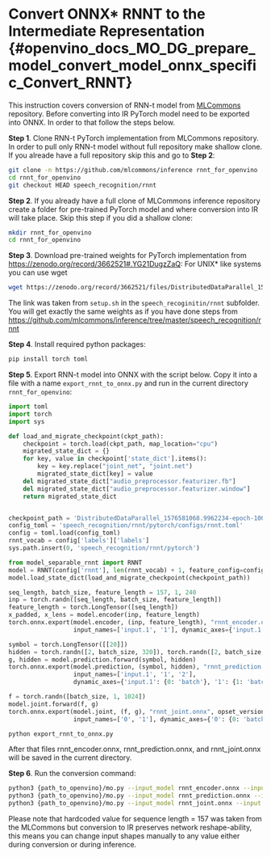 # Convert ONNX* RNNT to the Intermediate Representation {#openvino_docs_MO_DG_prepare_model_convert_model_onnx_specific_Convert_RNNT}

This instruction covers conversion of RNN-t model from [MLCommons](https://github.com/mlcommons) repository. Before
converting into IR PyTorch model need to be exported into ONNX. In order to that follow the steps below.

**Step 1**. Clone RNN-t PyTorch implementation from MLCommons repository. In order to pull only RNN-t model 
without full repository make shallow clone. If you alreade have a full repository skip this and go to **Step 2**:
```bash
git clone -n https://github.com/mlcommons/inference rnnt_for_openvino --depth 1
cd rnnt_for_openvino
git checkout HEAD speech_recognition/rnnt 
```

**Step 2**. If you already have a full clone of MLCommons inference repository create a folder for 
pre-trained PyTorch model and where conversion into IR will take place. Skip this step if you did a shallow clone:
```bash
mkdir rnnt_for_openvino 
cd rnnt_for_openvino
```

**Step 3**. Download pre-trained weights for PyTorch implementation from https://zenodo.org/record/3662521#.YG21DugzZaQ:
For UNIX* like systems you can use wget
```bash
wget https://zenodo.org/record/3662521/files/DistributedDataParallel_1576581068.9962234-epoch-100.pt
```
The link was taken from `setup.sh` in the `speech_recoginitin/rnnt` subfolder. You will get exactly the same weights as 
if you have done steps from https://github.com/mlcommons/inference/tree/master/speech_recognition/rnnt

**Step 4**. Install required python packages:
```bash
pip install torch toml
```

**Step 5**. Export RNN-t model into ONNX with the script below. Copy it into a file with a name `export_rnnt_to_onnx.py` 
and run in the current directory `rnnt_for_openvino`: 

```python
import toml
import torch
import sys

def load_and_migrate_checkpoint(ckpt_path):
    checkpoint = torch.load(ckpt_path, map_location="cpu")
    migrated_state_dict = {}
    for key, value in checkpoint['state_dict'].items():
        key = key.replace("joint_net", "joint.net")
        migrated_state_dict[key] = value
    del migrated_state_dict["audio_preprocessor.featurizer.fb"]
    del migrated_state_dict["audio_preprocessor.featurizer.window"]
    return migrated_state_dict


checkpoint_path = 'DistributedDataParallel_1576581068.9962234-epoch-100.pt'
config_toml = 'speech_recognition/rnnt/pytorch/configs/rnnt.toml'
config = toml.load(config_toml)
rnnt_vocab = config['labels']['labels']
sys.path.insert(0, 'speech_recognition/rnnt/pytorch')

from model_separable_rnnt import RNNT
model = RNNT(config['rnnt'], len(rnnt_vocab) + 1, feature_config=config['input_eval'])
model.load_state_dict(load_and_migrate_checkpoint(checkpoint_path))

seq_length, batch_size, feature_length = 157, 1, 240
inp = torch.randn([seq_length, batch_size, feature_length])
feature_length = torch.LongTensor([seq_length])
x_padded, x_lens = model.encoder(inp, feature_length)
torch.onnx.export(model.encoder, (inp, feature_length), "rnnt_encoder.onnx", opset_version=12,
                  input_names=['input.1', '1'], dynamic_axes={'input.1': {0: 'seq_len', 1: 'batch'}})

symbol = torch.LongTensor([[20]])
hidden = torch.randn([2, batch_size, 320]), torch.randn([2, batch_size, 320])
g, hidden = model.prediction.forward(symbol, hidden)
torch.onnx.export(model.prediction, (symbol, hidden), "rnnt_prediction.onnx", opset_version=12,
                  input_names=['input.1', '1', '2'],
                  dynamic_axes={'input.1': {0: 'batch'}, '1': {1: 'batch'}, '2': {1: 'batch'}})

f = torch.randn([batch_size, 1, 1024])
model.joint.forward(f, g)
torch.onnx.export(model.joint, (f, g), "rnnt_joint.onnx", opset_version=12,
                  input_names=['0', '1'], dynamic_axes={'0': {0: 'batch'}, '1': {0: 'batch'}})
```

```bash
python export_rnnt_to_onnx.py
```

After that files rnnt_encoder.onnx, rnnt_prediction.onnx, and rnnt_joint.onnx will be saved in the current directory. 

**Step 6**. Run the conversion command:

```bash
python3 {path_to_openvino}/mo.py --input_model rnnt_encoder.onnx --input "input.1[157 1 240],1->157"
python3 {path_to_openvino}/mo.py --input_model rnnt_prediction.onnx --input "input.1[1 1],1[2 1 320],2[2 1 320]"
python3 {path_to_openvino}/mo.py --input_model rnnt_joint.onnx --input "0[1 1 1024],1[1 1 320]"
```
Please note that hardcoded value for sequence length = 157 was taken from the MLCommons but conversion to IR preserves 
network reshape-ability, this means you can change input shapes manually to any value either during conversion or 
during inference.
